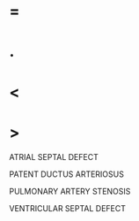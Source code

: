 # =

# .

# <

# >

ATRIAL SEPTAL DEFECT

PATENT DUCTUS ARTERIOSUS

PULMONARY ARTERY STENOSIS

VENTRICULAR SEPTAL DEFECT
